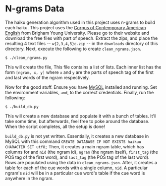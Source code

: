 # N-grams Data
The haiku generation algorithm used in this project uses n-grams to build each haiku.
This project uses the [Corpus of Contemporary American English](http://www.ngrams.info/samples_coca1.asp) from Brigham Young University.
Please go to their website and download the free files with part of speech.
Extract the zips, and place the resulting 4 text files -- `w{2,3,4,5}c.zip` -- in the `downloads` directory of this directory.
Next, execute the following to create `clean_ngrams.json`.
```
$ ./clean_ngrams.py
```
This will create the file,
This file contains a list of lists.
Each inner list has the form `[ngram, x, y]` where `x` and `y` are the parts of speech tag of the first and last words of the ngram respectively.

Now for the good stuff.
Ensure you have [MySQL](https://www.mysql.com/) installed and running.
Set the environment variables, `` and ``, to the correct credentials.
Finally, run the following:
```
$ ./build_db.py
```
This will create a new database and populate it with a bunch of tables.
It'll take some time, but afterwards, feel free to poke around the database.
When the script completes, all the setup is done!

`build_db.py` is not yet written.
Essentially, it creates a new database in MySQL with this command `CREATE DATABASE IF NOT EXISTS haikuu CHARACTER SET utf8;`
Then, it creates a main ngram table, which has columns for and `nid` (the ngram id), `ngram` (the ngram itself), `first_tag` (the POS tag of the first word), and `last_tag` (the POS tag of the last word).
Rows are populated using the data in `clean_ngrams.json`.
After, it creates a table for each of the cue words with a single column, `nid`.
A particular ngram's `nid` will be in a particular cue word's table if the cue word is anywhere in the ngram.
